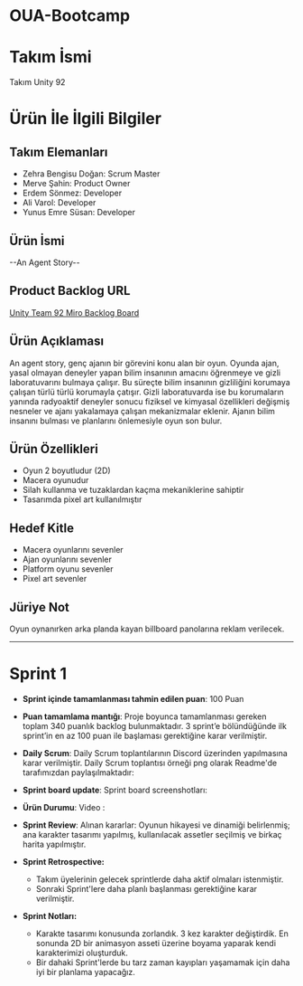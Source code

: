 # OUA-Bootcamp
# **Takım İsmi**
Takım Unity 92

# Ürün İle İlgili Bilgiler

## Takım Elemanları
- Zehra Bengisu Doğan: Scrum Master
- Merve Şahin: Product Owner
-  Erdem Sönmez: Developer
-  Ali Varol: Developer
-  Yunus Emre Süsan: Developer

## Ürün İsmi
--An Agent Story--

## Product Backlog URL
[Unity Team 92 Miro Backlog Board](https://miro.com/app/board/uXjVM9t-6zA=/?share_link_id=817991501858)

## Ürün Açıklaması
An agent story, genç ajanın bir görevini konu alan bir oyun. Oyunda ajan, yasal olmayan deneyler yapan bilim insanının amacını öğrenmeye ve gizli laboratuvarını bulmaya çalışır. Bu süreçte bilim insanının gizliliğini korumaya çalışan türlü türlü korumayla çatışır. Gizli laboratuvarda ise bu korumaların yanında radyoaktif deneyler sonucu fiziksel ve kimyasal özellikleri değişmiş nesneler ve ajanı yakalamaya çalışan mekanizmalar eklenir. Ajanın bilim insanını bulması ve planlarını önlemesiyle oyun son bulur.

## Ürün Özellikleri
-	Oyun 2 boyutludur (2D)
-	Macera oyunudur
-	Silah kullanma ve tuzaklardan kaçma mekaniklerine sahiptir
-	Tasarımda pixel art kullanılmıştır


## Hedef Kitle
- Macera oyunlarını sevenler
- Ajan oyunlarını sevenler
- Platform oyunu sevenler
- Pixel art sevenler

## Jüriye Not
Oyun oynanırken arka planda kayan billboard panolarına reklam verilecek.


---

# Sprint 1

- **Sprint içinde tamamlanması tahmin edilen puan**: 100 Puan

- **Puan tamamlama mantığı**: Proje boyunca tamamlanması gereken toplam 340 puanlık backlog bulunmaktadır. 3 sprint’e bölündüğünde ilk sprint’in en az 100 puan ile başlaması gerektiğine karar verilmiştir.

- **Daily Scrum**: Daily Scrum toplantılarının Discord üzerinden yapılmasına karar verilmiştir. Daily Scrum toplantısı örneği png olarak Readme'de tarafımızdan paylaşılmaktadır:

- **Sprint board update**: Sprint board screenshotları: 

- **Ürün Durumu**: Video :

- **Sprint Review**: 
Alınan kararlar: Oyunun hikayesi ve dinamiği belirlenmiş; ana karakter tasarımı yapılmış, kullanılacak assetler seçilmiş ve birkaç harita yapılmıştır.

- **Sprint Retrospective:**
  - Takım üyelerinin gelecek sprintlerde daha aktif olmaları istenmiştir.
  - Sonraki Sprint'lere daha planlı başlanması gerektiğine karar verilmiştir.

- **Sprint Notları:**
  - Karakte tasarımı konusunda zorlandık. 3 kez karakter değiştirdik. En sonunda 2D bir animasyon asseti üzerine boyama yaparak kendi karakterimizi oluşturduk.
  - Bir dahaki Sprint'lerde bu tarz zaman kayıpları yaşamamak için daha iyi bir planlama yapacağız.


